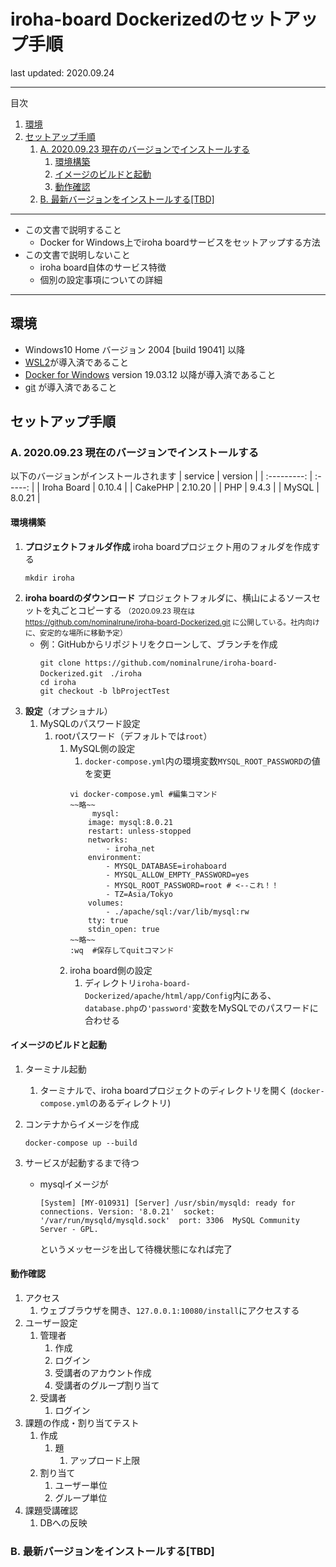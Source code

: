 # iroha-board Dockerizedのセットアップ手順
last updated: 2020.09.24

---
目次
<!-- @import "[TOC]" {cmd="toc" depthFrom=2 depthTo=6 orderedList=true} -->

<!-- code_chunk_output -->

1. [環境](#環境)
2. [セットアップ手順](#セットアップ手順)
    1. [A. 2020.09.23 現在のバージョンでインストールする](#a-20200923-現在のバージョンでインストールする)
        1. [環境構築](#環境構築)
        2. [イメージのビルドと起動](#イメージのビルドと起動)
        3. [動作確認](#動作確認)
    2. [B. 最新バージョンをインストールする[TBD]](#b-最新バージョンをインストールするtbd)

<!-- /code_chunk_output -->


---
- この文書で説明すること
	- Docker for Windows上でiroha boardサービスをセットアップする方法
- この文書で説明しないこと
	- iroha board自体のサービス特徴
	- 個別の設定事項についての詳細
---
## 環境
- Windows10 Home バージョン 2004 [build 19041] 以降
- [WSL2]()が導入済であること
- [Docker for Windows]() version 19.03.12 以降が導入済であること
- [git]() が導入済であること

## セットアップ手順

### A. 2020.09.23 現在のバージョンでインストールする

以下のバージョンがインストールされます
|   service   | version |
| :---------: | :-----: |
| Iroha Board | 0.10.4  |
|   CakePHP   | 2.10.20 |
|     PHP     |  9.4.3  |
|    MySQL    | 8.0.21  |

#### 環境構築
1. **プロジェクトフォルダ作成**
	iroha boardプロジェクト用のフォルダを作成する
	```terminal
	mkdir iroha
	```
1. **iroha boardのダウンロード**
	プロジェクトフォルダに、横山によるソースセットを丸ごとコピーする
	<small>（2020.09.23 現在は https://github.com/nominalrune/iroha-board-Dockerized.git に公開している。社内向けに、安定的な場所に移動予定）</small>
	- 例：GitHubからリポジトリをクローンして、ブランチを作成
		```terminal
		git clone https://github.com/nominalrune/iroha-board-Dockerized.git　./iroha
		cd iroha
		git checkout -b lbProjectTest
		```
1. **設定**（オプショナル）
	1. MySQLのパスワード設定
		1. rootパスワード（デフォルトでは`root`）
			1. MySQL側の設定
				1. `docker-compose.yml`内の環境変数`MYSQL_ROOT_PASSWORD`の値を変更
				```terminal
				vi docker-compose.yml #編集コマンド
				~~略~~
				     mysql:
					image: mysql:8.0.21
					restart: unless-stopped
					networks:
					    - iroha_net
					environment:
					    - MYSQL_DATABASE=irohaboard
					    - MYSQL_ALLOW_EMPTY_PASSWORD=yes
					    - MYSQL_ROOT_PASSWORD=root # <--これ！！
					    - TZ=Asia/Tokyo
					volumes:
					    - ./apache/sql:/var/lib/mysql:rw
					tty: true
					stdin_open: true
				~~略~~
				:wq  #保存してquitコマンド
				```
			1. iroha board側の設定
				1. ディレクトリ`iroha-board-Dockerized/apache/html/app/Config`内にある、`database.php`の`'password'`変数をMySQLでのパスワードに合わせる
#### イメージのビルドと起動
1. ターミナル起動
	1. ターミナルで、iroha boardプロジェクトのディレクトリを開く
(`docker-compose.yml`のあるディレクトリ)

1. コンテナからイメージを作成
	```terminal
	docker-compose up --build
	```
1. サービスが起動するまで待つ
	- mysqlイメージが
		```terminal
		[System] [MY-010931] [Server] /usr/sbin/mysqld: ready for connections. Version: '8.0.21'  socket: '/var/run/mysqld/mysqld.sock'  port: 3306  MySQL Community Server - GPL.
		```
		というメッセージを出して待機状態になれば完了
#### 動作確認
1. アクセス
	1. ウェブブラウザを開き、`127.0.0.1:10080/install`にアクセスする
1. ユーザー設定
	1. 管理者
		1. 作成
		1. ログイン
		1. 受講者のアカウント作成
		1. 受講者のグループ割り当て
	1. 受講者
		1. ログイン
1. 課題の作成・割り当てテスト
	1. 作成
		1. 題
			1. アップロード上限
	1. 割り当て
		1. ユーザー単位
		1. グループ単位
1. 課題受講確認
	1. DBへの反映
### B. 最新バージョンをインストールする[TBD]
